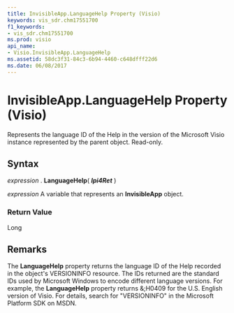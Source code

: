 ```yaml
---
title: InvisibleApp.LanguageHelp Property (Visio)
keywords: vis_sdr.chm17551700
f1_keywords:
- vis_sdr.chm17551700
ms.prod: visio
api_name:
- Visio.InvisibleApp.LanguageHelp
ms.assetid: 58dc3f31-84c3-6b94-4460-c648dfff22d6
ms.date: 06/08/2017
---
```



# InvisibleApp.LanguageHelp Property (Visio)

Represents the language ID of the Help in the version of the Microsoft Visio instance represented by the parent object. Read-only.


## Syntax

 _expression_ . **LanguageHelp**( **_lpi4Ret_** )

 _expression_ A variable that represents an **InvisibleApp** object.


### Return Value

Long


## Remarks

The  **LanguageHelp** property returns the language ID of the Help recorded in the object's VERSIONINFO resource. The IDs returned are the standard IDs used by Microsoft Windows to encode different language versions. For example, the **LanguageHelp** property returns &;H0409 for the U.S. English version of Visio. For details, search for "VERSIONINFO" in the Microsoft Platform SDK on MSDN.


